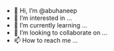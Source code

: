 - 👋 Hi, I’m @abuhaneep
- 👀 I’m interested in ...
- 🌱 I’m currently learning ...
- 💞️ I’m looking to collaborate on ...
- 📫 How to reach me ...

<!---
abuhaneep/abuhaneep is a ✨ special ✨ repository because its `README.md` (this file) appears on your GitHub profile.
You can click the Preview link to take a look at your changes.
--->
